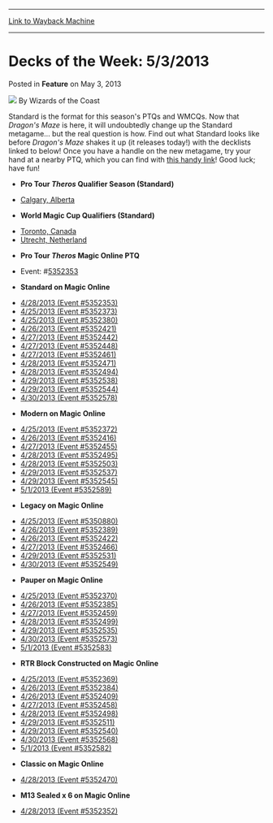 
---
[Link to Wayback Machine](https://web.archive.org/web/20220121023541/https://magic.wizards.com/en/articles/archive/feature/decks-week-532013-2013-05-03)

[_metadata_:author]:- "Wizards of the Coast"
[_metadata_:description]:- "Standard is the format for this season's PTQs and WMCQs. Now that Dragon's Maze is here, it will undoubtedly change up the Standard metagame… but the real question is how. Find out what Standard looks like before Dragon's Maze shakes it up (it releases today!) with the decklists linked to below! Once you have a handle on the new metagame, try your hand at a nearby PTQ, which"
[_metadata_:generator]:- "Drupal 7 (http://drupal.org)"
[_metadata_:node]:- "597161"
[_metadata_:publish_date]:- "2013-05-03"
[_metadata_:source]:- "div-main-content"
[_metadata_:title]:- "Decks of the Week: 5/3/2013"
[_metadata_:wayback_capture_timestamp]:- "2022-01-21 02:35:41"
[_metadata_:wayback_raw_url]:- "https://web.archive.org/web/20220121023541id_/https://magic.wizards.com/en/articles/archive/feature/decks-week-532013-2013-05-03"
[_metadata_:wayback_url]:- "https://magic.wizards.com/en/articles/archive/feature/decks-week-532013-2013-05-03"
---


Decks of the Week: 5/3/2013
===========================



 Posted in **Feature**
 on May 3, 2013 






![](https://media.magic.wizards.com/styles/auth_small/public/images/person/wizards_author.jpg)
By Wizards of the Coast












Standard is the format for this season's PTQs and WMCQs. Now that *Dragon's Maze* is here, it will undoubtedly change up the Standard metagame… but the real question is how. Find out what Standard looks like before *Dragon's Maze* shakes it up (it releases today!) with the decklists linked to below! Once you have a handle on the new metagame, try your hand at a nearby PTQ, which you can find with [this handy link](http://www.wizards.com/Magic/TCG/Events.aspx?x=mtg/event/protour/qualifierlist#theros)! Good luck; have fun! 


* **Pro Tour *Theros* Qualifier Season (Standard)**
+ [Calgary, Alberta](/en/articles/archive/event-coverage/pro-tour-theros-qualifier-season-top-8-standard-decklists-2013-05-02)
* **World Magic Cup Qualifiers (Standard)**
+ [Toronto, Canada](http://archive.wizards.com/magic/magazine/events.aspx?x=mtg/daily/eventcoverage/wmc/qualifiers/0420toronto)
+ [Utrecht, Netherland](http://archive.wizards.com/magic/magazine/events.aspx?x=mtg/daily/eventcoverage/wmc/qualifiers/0421utrecht)
* **Pro Tour *Theros* 
**Magic Online** PTQ**
+ Event: #[5352353](http://www.wizards.com/Magic/Digital/MagicOnlineTourn.aspx?x=mtg/digital/magiconline/tourn/5352353)
* **Standard on Magic Online**
+ [4/28/2013 (Event #5352353)](http://archive.wizards.com/Magic/Digital/MagicOnlineTourn.aspx?x=mtg/digital/magiconline/tourn/5352353)
+ [4/25/2013 (Event #5352373)](http://archive.wizards.com/Magic/Digital/MagicOnlineTourn.aspx?x=mtg/digital/magiconline/tourn/5352373)
+ [4/25/2013 (Event #5352380)](http://archive.wizards.com/Magic/Digital/MagicOnlineTourn.aspx?x=mtg/digital/magiconline/tourn/5352380)
+ [4/26/2013 (Event #5352421)](http://archive.wizards.com/Magic/Digital/MagicOnlineTourn.aspx?x=mtg/digital/magiconline/tourn/5352421)
+ [4/27/2013 (Event #5352442)](http://archive.wizards.com/Magic/Digital/MagicOnlineTourn.aspx?x=mtg/digital/magiconline/tourn/5352442)
+ [4/27/2013 (Event #5352448)](http://archive.wizards.com/Magic/Digital/MagicOnlineTourn.aspx?x=mtg/digital/magiconline/tourn/5352448)
+ [4/27/2013 (Event #5352461)](http://archive.wizards.com/Magic/Digital/MagicOnlineTourn.aspx?x=mtg/digital/magiconline/tourn/5352461)
+ [4/28/2013 (Event #5352471)](http://archive.wizards.com/Magic/Digital/MagicOnlineTourn.aspx?x=mtg/digital/magiconline/tourn/5352471)
+ [4/28/2013 (Event #5352494)](http://archive.wizards.com/Magic/Digital/MagicOnlineTourn.aspx?x=mtg/digital/magiconline/tourn/5352494)
+ [4/29/2013 (Event #5352538)](http://archive.wizards.com/Magic/Digital/MagicOnlineTourn.aspx?x=mtg/digital/magiconline/tourn/5352538)
+ [4/29/2013 (Event #5352544)](http://archive.wizards.com/Magic/Digital/MagicOnlineTourn.aspx?x=mtg/digital/magiconline/tourn/5352544)
+ [4/30/2013 (Event #5352578)](http://archive.wizards.com/Magic/Digital/MagicOnlineTourn.aspx?x=mtg/digital/magiconline/tourn/5352578)
* **Modern on Magic Online**
+ [4/25/2013 (Event #5352372)](http://archive.wizards.com/Magic/Digital/MagicOnlineTourn.aspx?x=mtg/digital/magiconline/tourn/5352372)
+ [4/26/2013 (Event #5352416)](http://archive.wizards.com/Magic/Digital/MagicOnlineTourn.aspx?x=mtg/digital/magiconline/tourn/5352416)
+ [4/27/2013 (Event #5352455)](http://archive.wizards.com/Magic/Digital/MagicOnlineTourn.aspx?x=mtg/digital/magiconline/tourn/5352455)
+ [4/28/2013 (Event #5352495)](http://archive.wizards.com/Magic/Digital/MagicOnlineTourn.aspx?x=mtg/digital/magiconline/tourn/5352495)
+ [4/28/2013 (Event #5352503)](http://archive.wizards.com/Magic/Digital/MagicOnlineTourn.aspx?x=mtg/digital/magiconline/tourn/5352503)
+ [4/29/2013 (Event #5352537)](http://archive.wizards.com/Magic/Digital/MagicOnlineTourn.aspx?x=mtg/digital/magiconline/tourn/5352537)
+ [4/29/2013 (Event #5352545)](http://archive.wizards.com/Magic/Digital/MagicOnlineTourn.aspx?x=mtg/digital/magiconline/tourn/5352545)
+ [5/1/2013 (Event #5352589)](http://archive.wizards.com/Magic/Digital/MagicOnlineTourn.aspx?x=mtg/digital/magiconline/tourn/5352589)
* **Legacy on Magic Online**
+ [4/25/2013 (Event #5350880)](http://archive.wizards.com/Magic/Digital/MagicOnlineTourn.aspx?x=mtg/digital/magiconline/tourn/5350880)
+ [4/26/2013 (Event #5352389)](http://archive.wizards.com/Magic/Digital/MagicOnlineTourn.aspx?x=mtg/digital/magiconline/tourn/5352389)
+ [4/26/2013 (Event #5352422)](http://archive.wizards.com/Magic/Digital/MagicOnlineTourn.aspx?x=mtg/digital/magiconline/tourn/5352422)
+ [4/27/2013 (Event #5352466)](http://archive.wizards.com/Magic/Digital/MagicOnlineTourn.aspx?x=mtg/digital/magiconline/tourn/5352466)
+ [4/29/2013 (Event #5352531)](http://archive.wizards.com/Magic/Digital/MagicOnlineTourn.aspx?x=mtg/digital/magiconline/tourn/5352531)
+ [4/30/2013 (Event #5352549)](http://archive.wizards.com/Magic/Digital/MagicOnlineTourn.aspx?x=mtg/digital/magiconline/tourn/5352549)
* **Pauper on Magic Online**
+ [4/25/2013 (Event #5352370)](http://archive.wizards.com/Magic/Digital/MagicOnlineTourn.aspx?x=mtg/digital/magiconline/tourn/5352370)
+ [4/26/2013 (Event #5352385)](http://archive.wizards.com/Magic/Digital/MagicOnlineTourn.aspx?x=mtg/digital/magiconline/tourn/5352385)
+ [4/27/2013 (Event #5352459)](http://archive.wizards.com/Magic/Digital/MagicOnlineTourn.aspx?x=mtg/digital/magiconline/tourn/5352459)
+ [4/28/2013 (Event #5352499)](http://archive.wizards.com/Magic/Digital/MagicOnlineTourn.aspx?x=mtg/digital/magiconline/tourn/5352499)
+ [4/29/2013 (Event #5352535)](http://archive.wizards.com/Magic/Digital/MagicOnlineTourn.aspx?x=mtg/digital/magiconline/tourn/5352535)
+ [4/30/2013 (Event #5352573)](http://archive.wizards.com/Magic/Digital/MagicOnlineTourn.aspx?x=mtg/digital/magiconline/tourn/5352573)
+ [5/1/2013 (Event #5352583)](http://archive.wizards.com/Magic/Digital/MagicOnlineTourn.aspx?x=mtg/digital/magiconline/tourn/5352583)
* **RTR Block Constructed on Magic Online**
+ [4/25/2013 (Event #5352369)](http://archive.wizards.com/Magic/Digital/MagicOnlineTourn.aspx?x=mtg/digital/magiconline/tourn/5352369)
+ [4/26/2013 (Event #5352384)](http://archive.wizards.com/Magic/Digital/MagicOnlineTourn.aspx?x=mtg/digital/magiconline/tourn/5352384)
+ [4/26/2013 (Event #5352409)](http://archive.wizards.com/Magic/Digital/MagicOnlineTourn.aspx?x=mtg/digital/magiconline/tourn/5352409)
+ [4/27/2013 (Event #5352458)](http://archive.wizards.com/Magic/Digital/MagicOnlineTourn.aspx?x=mtg/digital/magiconline/tourn/5352458)
+ [4/28/2013 (Event #5352498)](http://archive.wizards.com/Magic/Digital/MagicOnlineTourn.aspx?x=mtg/digital/magiconline/tourn/5352498)
+ [4/29/2013 (Event #5352511)](http://archive.wizards.com/Magic/Digital/MagicOnlineTourn.aspx?x=mtg/digital/magiconline/tourn/5352511)
+ [4/29/2013 (Event #5352540)](http://archive.wizards.com/Magic/Digital/MagicOnlineTourn.aspx?x=mtg/digital/magiconline/tourn/5352540)
+ [4/30/2013 (Event #5352568)](http://archive.wizards.com/Magic/Digital/MagicOnlineTourn.aspx?x=mtg/digital/magiconline/tourn/5352568)
+ [5/1/2013 (Event #5352582)](http://archive.wizards.com/Magic/Digital/MagicOnlineTourn.aspx?x=mtg/digital/magiconline/tourn/5352582)
* **Classic on Magic Online**
+ [4/28/2013 (Event #5352470)](http://archive.wizards.com/Magic/Digital/MagicOnlineTourn.aspx?x=mtg/digital/magiconline/tourn/5352470)
* **M13 Sealed x 6 on Magic Online**
+ [4/28/2013 (Event #5352352)](http://archive.wizards.com/Magic/Digital/MagicOnlineTourn.aspx?x=mtg/digital/magiconline/tourn/5352352)






